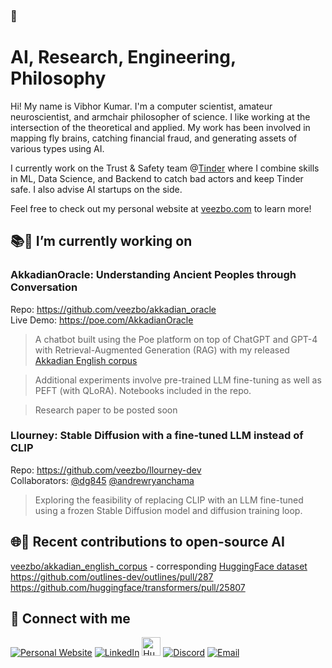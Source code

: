 ### 👋

# AI, Research, Engineering, Philosophy

Hi! My name is Vibhor Kumar. I'm a computer scientist, amateur neuroscientist, and armchair philosopher of science. I like working at the intersection of the theoretical and applied. My work has been involved in mapping fly brains, catching financial fraud, and generating assets of various types using AI.

I currently work on the Trust & Safety team @[Tinder](https://github.com/Tinder) where I combine skills in ML, Data Science, and Backend to catch bad actors and keep Tinder safe. I also advise AI startups on the side.

Feel free to check out my personal website at [veezbo.com](http://veezbo.com) to learn more!

## 📚🧠 I’m currently working on
### AkkadianOracle: Understanding Ancient Peoples through Conversation
Repo: https://github.com/veezbo/akkadian_oracle  
Live Demo:  https://poe.com/AkkadianOracle  
> A chatbot built using the Poe platform on top of ChatGPT and GPT-4 with Retrieval-Augmented Generation (RAG) with my released [Akkadian English corpus](https://github.com/veezbo/akkadian_english_corpus/)

> Additional experiments involve pre-trained LLM fine-tuning as well as PEFT (with QLoRA). Notebooks included in the repo.

> Research paper to be posted soon

### Llourney: Stable Diffusion with a fine-tuned LLM instead of CLIP  
Repo: https://github.com/veezbo/llourney-dev  
Collaborators: [@dg845](https://github.com/dg845) [@andrewryanchama](https://github.com/andrewryanchama)  
> Exploring the feasibility of replacing CLIP with an LLM fine-tuned using a frozen Stable Diffusion model and diffusion training loop.

## 🌐🤝 Recent contributions to open-source AI
[veezbo/akkadian_english_corpus](https://github.com/veezbo/akkadian_english_corpus/) - corresponding [HuggingFace dataset](https://huggingface.co/datasets/veezbo/akkadian_english_corpus)  
https://github.com/outlines-dev/outlines/pull/287  
https://github.com/huggingface/transformers/pull/25807  

## 🔗 Connect with me
<a href="https://veezbo.com" target="_blank"><img alt="Personal Website" src="https://img.shields.io/badge/Personal%20Website-%2312100E.svg?&style=for-the-badge&logoColor=white" /></a>
<a href="https://www.linkedin.com/in/kumarvibhor" target="_blank"><img alt="LinkedIn" src="https://img.shields.io/badge/linkedin-%230077B5.svg?&style=for-the-badge&logo=linkedin&logoColor=white" /></a>
<a href="https://huggingface.co/veezbo" target="_blank"><img alt="HuggingFace" src="https://avatars.githubusercontent.com/u/25720743?s=200&v=4" height=30 width=30 /></a>
<a href="https://discord.com/users/veezbo" target="_blank"><img alt="Discord" src="https://img.shields.io/badge/Discord-7289DA?style=for-the-badge&logo=discord&logoColor=white" /></a>
<a href="mailto:vibhor.kumar.me@gmail.com" target="_blank"><img alt="Email" src="https://img.shields.io/badge/Gmail-D14836?style=for-the-badge&logo=gmail&logoColor=white" /></a>
